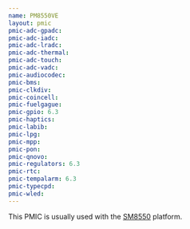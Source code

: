 ```yaml
---
name: PM8550VE
layout: pmic
pmic-adc-gpadc:
pmic-adc-iadc:
pmic-adc-lradc:
pmic-adc-thermal:
pmic-adc-touch:
pmic-adc-vadc:
pmic-audiocodec:
pmic-bms:
pmic-clkdiv:
pmic-coincell:
pmic-fuelgague:
pmic-gpio: 6.3
pmic-haptics:
pmic-labib:
pmic-lpg:
pmic-mpp:
pmic-pon:
pmic-qnovo:
pmic-regulators: 6.3
pmic-rtc:
pmic-tempalarm: 6.3
pmic-typecpd:
pmic-wled:
---
```

This PMIC is usually used with the [SM8550](../soc/sm8550) platform.
